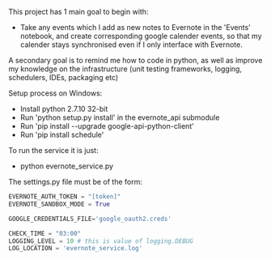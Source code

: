 This project has 1 main goal to begin with:
* Take any events which I add as new notes to Evernote in the 'Events' notebook, and create corresponding google calender events, so that my calender stays synchronised even if I only interface with Evernote.

A secondary goal is to remind me how to code in python, as well as improve my knowledge on the infrastructure (unit testing frameworks, logging, schedulers, IDEs, packaging etc)

Setup process on Windows:
* Install python 2.7.10 32-bit
* Run 'python setup.py install' in the evernote_api submodule
* Run 'pip install --upgrade google-api-python-client'
* Run 'pip install schedule'

To run the service it is just:
* python evernote_service.py

The settings.py file must be of the form:

```python
EVERNOTE_AUTH_TOKEN = "[token]"
EVERNOTE_SANDBOX_MODE = True

GOOGLE_CREDENTIALS_FILE='google_oauth2.creds'

CHECK_TIME = "03:00"
LOGGING_LEVEL = 10 # this is value of logging.DEBUG
LOG_LOCATION = 'evernote_service.log'
```